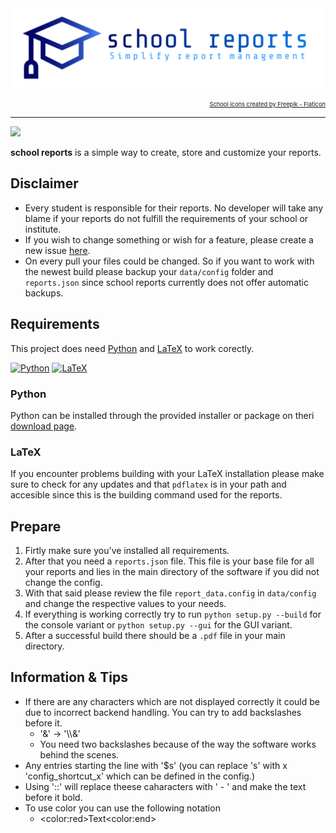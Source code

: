 <img src="data/marketing/logo-header.png/">

<p align="right">
  <a style="font-size: 7pt" href="https://www.flaticon.com/free-icons/school" title="school icons">School icons created by Freepik - Flaticon</a>
</p>

---
<img src="https://img.shields.io/github/v/release/XOYZ69/school_reports.svg?sort=semver">

**school reports** is a simple way to create, store and customize your reports.

## Disclaimer
  - Every student is responsible for their reports. No developer will take any blame if your reports do not fulfill the requirements of your school or institute.
  - If you wish to change something or wish for a feature, please create a new issue [here](https://github.com/XOYZ69/school_reports/issues/new).
  - On every pull your files could be changed. So if you want to work with the newest build please backup your `data/config` folder and `reports.json` since school reports currently does not offer automatic backups.

## Requirements

This project does need [Python](https://www.python.org/) and [LaTeX](https://www.latex-project.org/) to work corectly.

<a href="https://www.python.org/"><img src="https://skillicons.dev/icons?i=python" alt="Python"></a>
<a href="https://www.latex-project.org/"><img src="https://skillicons.dev/icons?i=latex" alt="LaTeX"></a>

### Python
Python can be installed through the provided installer or package on theri [download page](https://www.python.org/downloads/).

### LaTeX

If you encounter problems building with your LaTeX installation please make sure to check for any updates and that `pdflatex` is in your path and accesible since this is the building command used for the reports.

## Prepare

  1. Firtly make sure you've installed all requirements.
  2. After that you need a `reports.json` file. This file is your base file for all your reports and lies in the main directory of the software if you did not change the config.
  3. With that said please review the file `report_data.config` in `data/config` and change the respective values to your needs.
  4. If everything is working correctly try to run `python setup.py --build` for the console variant or `python setup.py --gui` for the GUI variant.
  5. After a successful build there should be a `.pdf` file in your main directory.

## Information & Tips

  - If there are any characters which are not displayed correctly it could be due to incorrect backend handling. You can try to add backslashes before it.
    - '&' -> '\\\\&'
    - You need two backslashes because of the way the software works behind the scenes.
  - Any entries starting the line with '$s' (you can replace 's' with x 'config_shortcut_x' which can be defined in the config.)
  - Using '::' will replace theese caharacters with ' - ' and make the text before it bold.
  - To use color you can use the following notation
    - \<color:red\>Text\<color:end\>
